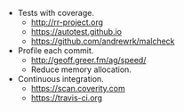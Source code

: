 - Tests with coverage.
  - http://rr-project.org
  - https://autotest.github.io
  - https://github.com/andrewrk/malcheck
- Profile each commit.
  - http://geoff.greer.fm/ag/speed/
  - Reduce memory allocation.
- Continuous integration.
  - https://scan.coverity.com
  - https://travis-ci.org
